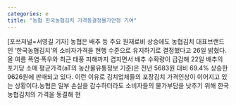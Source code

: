 ```yaml
---
categories: e
title: "농협 한국농협김치 가격동결정물가안정 기여"
---
```

[포쓰저널=서영길 기자] 농협은 배추 등 주요 원재료비 상승에도 농협김치 대표브랜드인 ‘한국농협김치’의 소비자가격을 현행 수준으로 유지하기로 결정했다고 26일 밝혔다.올 여름 폭염·폭우와 최근 태풍 피해까지 겹치면서 배추 수확량이 급감해 22일 배추의 포기당 소매 평균가격(aT의 농산물유통정보 기준)은 전년 5683원 대비 69.4% 상승한 9626원에 판매되고 있다. 이런 이유로 김치업체들의 포장김치 가격인상이 이어지고 있는 상황이다.농협은 일부 손실을 감수하더라도 소비자들의 물가부담을 낮추기 위해 한국농협김치의 가격을 동결해 현